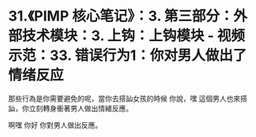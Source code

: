 # 31.《PIMP 核心笔记》：3. 第三部分：外部技术模块：3. 上钩：上钩模块 - 视频示范：33. 错误行为1：你对男人做出了情绪反应

那些行為是你需要避免的呢，當你去搭訕女孩的時候 你說，嘿 這個男人也來搭訕，你立刻轉身衝著男人做出情緒反應。

啊嘿 你好 你對男人做出反應。